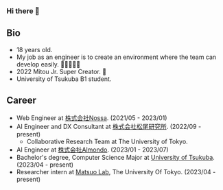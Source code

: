 ### Hi there 👋

## Bio
- 18 years old.
- My job as an engineer is to create an environment where the team can develop easily. 🧑‍💻👩‍💻✨
- 2022 Mitou Jr. Super Creator. 📡
- University of Tsukuba B1 student.

## Career
- Web Engineer at [株式会社Nossa](https://www.nossa.co.jp). (2021/05 - 2023/01)
- AI Engineer and DX Consultant at [株式会社松尾研究所](https://matsuo-institute.com). (2022/09 - present)
  - Collaborative Research Team at The University of Tokyo.
- AI Engineer at [株式会社Almondo](http://almondotech.com/). (2023/01 - 2023/07)
- Bachelor's degree, Computer Science Major at [University of Tsukuba](https://www.tsukuba.ac.jp/en/). (2023/04 - present)
- Researcher intern at [Matsuo Lab](https://weblab.t.u-tokyo.ac.jp), The University Of Tokyo. (2023/04 - present)
